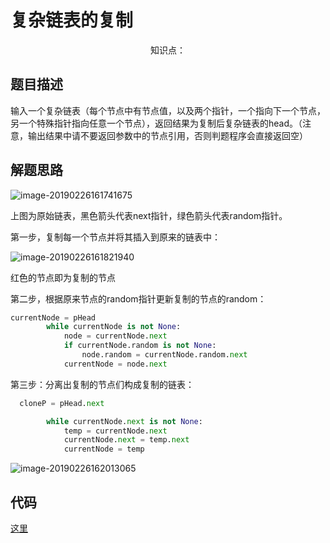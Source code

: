 # 复杂链表的复制

<center>知识点：</center>


## 题目描述
输入一个复杂链表（每个节点中有节点值，以及两个指针，一个指向下一个节点，另一个特殊指针指向任意一个节点），返回结果为复制后复杂链表的head。（注意，输出结果中请不要返回参数中的节点引用，否则判题程序会直接返回空）
## 解题思路

![image-20190226161741675](https://ws4.sinaimg.cn/large/006tKfTcgy1g0jwcpj055j31ho0ea0ux.jpg)

上图为原始链表，黑色箭头代表next指针，绿色箭头代表random指针。



第一步，复制每一个节点并将其插入到原来的链表中：

![image-20190226161821940](https://ws4.sinaimg.cn/large/006tKfTcgy1g0jwde8vhqj31ho0latbo.jpg)

红色的节点即为复制的节点

第二步，根据原来节点的random指针更新复制的节点的random：

```python
currentNode = pHead
        while currentNode is not None:
            node = currentNode.next
            if currentNode.random is not None:
                node.random = currentNode.random.next
            currentNode = node.next
```

第三步：分离出复制的节点们构成复制的链表：

```python
  cloneP = pHead.next

        while currentNode.next is not None:
            temp = currentNode.next
            currentNode.next = temp.next
            currentNode = temp
```

![image-20190226162013065](https://ws2.sinaimg.cn/large/006tKfTcgy1g0jwfboa5zj31ho0emq55.jpg)

## 代码

[这里](../Code/24.py)